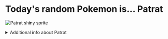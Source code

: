 # Today's random Pokemon is... Patrat

![Patrat shiny sprite](https://raw.githubusercontent.com/PokeAPI/sprites/master/sprites/pokemon/shiny/504.png)

<details>
<summary>Additional info about Patrat</summary>

| srpite type | image |
|------|------|
| back_default | ![Patrat back_default sprite](https://raw.githubusercontent.com/PokeAPI/sprites/master/sprites/pokemon/back/504.png) |
| back_shiny | ![Patrat back_shiny sprite](https://raw.githubusercontent.com/PokeAPI/sprites/master/sprites/pokemon/back/shiny/504.png) |
| front_default | ![Patrat front_default sprite](https://raw.githubusercontent.com/PokeAPI/sprites/master/sprites/pokemon/504.png) | </details>